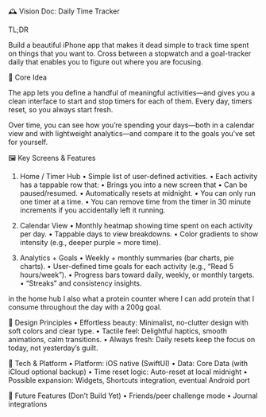🕰️ Vision Doc: Daily Time Tracker

TL;DR

Build a beautiful iPhone app that makes it dead simple to track time spent on things that you want to. Cross between a stopwatch and a goal-tracker daily that enables you to figure out where you are focusing.

🧠 Core Idea

The app lets you define a handful of meaningful activities—and gives you a clean interface to start and stop timers for each of them. Every day, timers reset, so you always start fresh.

Over time, you can see how you’re spending your days—both in a calendar view and with lightweight analytics—and compare it to the goals you’ve set for yourself.


🖼️ Key Screens & Features

1. Home / Timer Hub
	•	Simple list of user-defined activities.
	•	Each activity has a tappable row that:
	•	Brings you into a new screen that
	•	Can be paused/resumed.
	•	Automatically resets at midnight.
	•	You can only run one timer at a time.
    •   You can remove time from the timer in 30 minute increments if you accidentally left it running.

2. Calendar View
	•	Monthly heatmap showing time spent on each activity per day.
	•	Tappable days to view breakdowns.
	•	Color gradients to show intensity (e.g., deeper purple = more time).

3. Analytics + Goals
	•	Weekly + monthly summaries (bar charts, pie charts).
	•	User-defined time goals for each activity (e.g., “Read 5 hours/week”).
	•	Progress bars toward daily, weekly, or monthly targets.
	•	“Streaks” and consistency insights.

in the home hub I also what a protein counter where I can add protein that I consume throughout the day with a 200g goal.


🌈 Design Principles
	•	Effortless beauty: Minimalist, no-clutter design with soft colors and clear type.
	•	Tactile feel: Delightful haptics, smooth animations, calm transitions.
	•	Always fresh: Daily resets keep the focus on today, not yesterday’s guilt.


🧱 Tech & Platform
	•	Platform: iOS native (SwiftUI)
	•	Data: Core Data (with iCloud optional backup)
	•	Time reset logic: Auto-reset at local midnight
	•	Possible expansion: Widgets, Shortcuts integration, eventual Android port


🔮 Future Features (Don’t Build Yet)
	•	Friends/peer challenge mode
	•	Journal integrations
